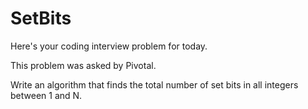 # SetBits
Here's your coding interview problem for today.

This problem was asked by Pivotal.

Write an algorithm that finds the total number of set bits in all integers between 1 and N.